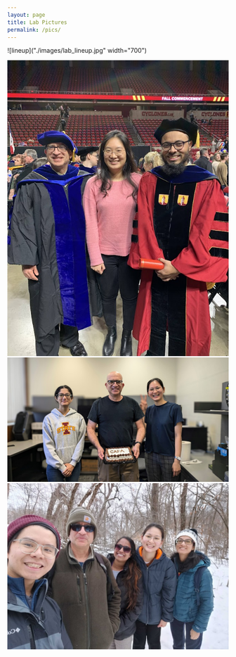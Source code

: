```yaml
---
layout: page
title: Lab Pictures
permalink: /pics/
---
```


<!--
<img src="./images/labpics/IMG_20180606_161448.jpg" width="700" />
-->
![lineup]("./images/lab_lineup.jpg" width="700")

<img src="./images/labpics/IMG_4990.jpg" width="700" />

<img src="./images/labpics/PXL_20240925_181154418~2.jpg" width="700" />

<img src="images/labpics/img_20230315_112032.jpg" width="700" />

